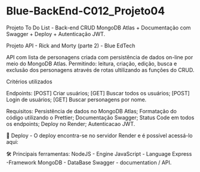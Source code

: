# Blue-BackEnd-C012_Projeto04
Projeto To Do List - Back-end CRUD MongoDB Atlas + Documentação com Swagger + Deploy + Autenticação JWT.

Projeto API - Rick and Morty (parte 2) - Blue EdTech

API com lista de personagens criada com persistência de dados on-line por meio do MongoDB Atlas. 
Permitindo: leitura, criação, edição, busca e exclusão dos personagens através de rotas ultilizando as funções do CRUD.

Critérios utilizados

Endpoints:
[POST] Criar usuários;
[GET]  Buscar todos os usuários;
[POST] Login de usuários;
[GET]  Buscar personagens por nome.

Requisitos:
Persistência de dados no MongoDB Atlas;
Formatação do código utilizando o Prettier;
Documentação Swagger;
Status Code em todos os endpoints;
Deploy no Render;
Autenticacao JWT.

🔧 Deploy - O deploy encontra-se no servidor Render e é possível acessá-lo aqui: 

🛠️ Principais ferramentas: NodeJS - Engine JavaScript - Language Express -Framework MongoDB - DataBase Swagger - documentation / API.
